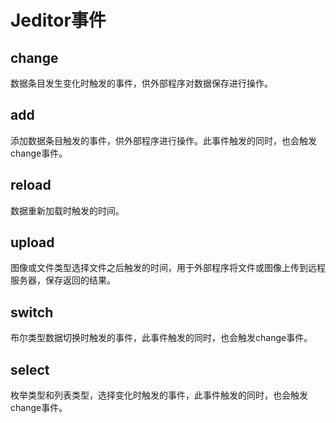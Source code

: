 # Jeditor事件
## change
数据条目发生变化时触发的事件，供外部程序对数据保存进行操作。

## add
添加数据条目触发的事件，供外部程序进行操作。此事件触发的同时，也会触发change事件。

## reload
数据重新加载时触发的时间。

## upload
图像或文件类型选择文件之后触发的时间，用于外部程序将文件或图像上传到远程服务器，保存返回的结果。

## switch
布尔类型数据切换时触发的事件，此事件触发的同时，也会触发change事件。

## select
枚举类型和列表类型，选择变化时触发的事件，此事件触发的同时，也会触发change事件。
